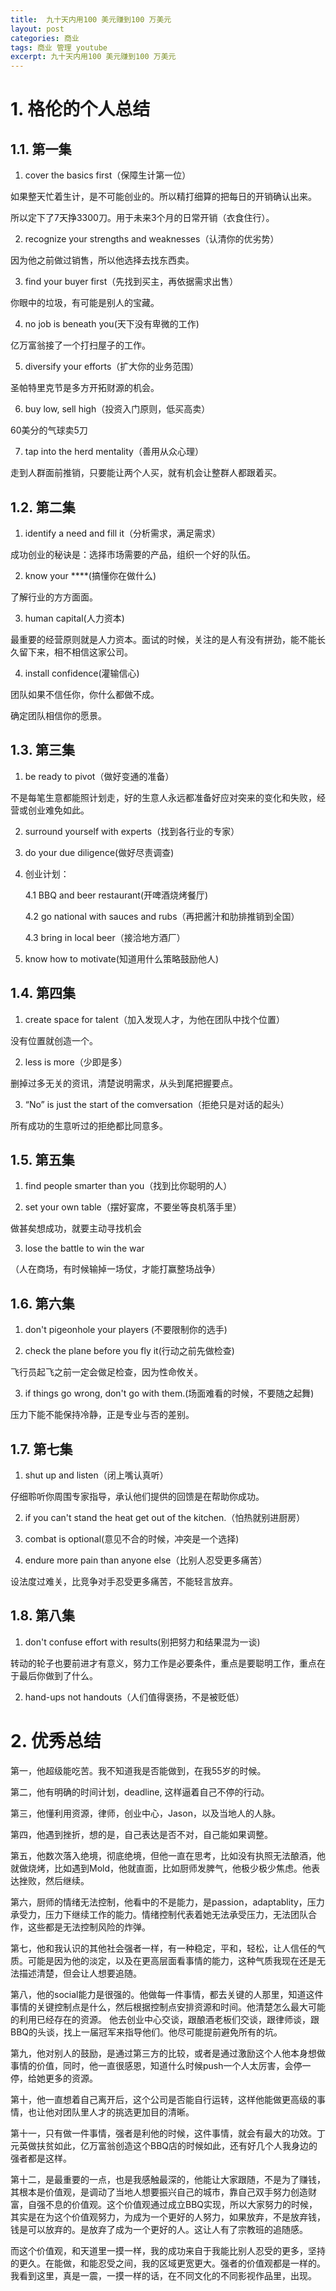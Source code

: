 ```yaml
---
title:  九十天内用100 美元赚到100 万美元
layout: post
categories: 商业
tags: 商业 管理 youtube
excerpt: 九十天内用100 美元赚到100 万美元
---
```

# 1. 格伦的个人总结
## 1.1. 第一集
1. cover the basics first（保障生计第一位）

如果整天忙着生计，是不可能创业的。所以精打细算的把每日的开销确认出来。

所以定下了7天挣3300刀。用于未来3个月的日常开销（衣食住行）。

2. recognize your strengths and weaknesses（认清你的优劣势）

因为他之前做过销售，所以他选择去找东西卖。

3. find your buyer first（先找到买主，再依据需求出售）

你眼中的垃圾，有可能是别人的宝藏。

4. no job is beneath you(天下没有卑微的工作)

亿万富翁接了一个打扫屋子的工作。

5. diversify your efforts（扩大你的业务范围）

圣帕特里克节是多方开拓财源的机会。

6. buy low, sell high（投资入门原则，低买高卖）

60美分的气球卖5刀

7. tap into the herd mentality（善用从众心理）

走到人群面前推销，只要能让两个人买，就有机会让整群人都跟着买。

## 1.2. 第二集

1. identify a need and fill it（分析需求，满足需求）

成功创业的秘诀是：选择市场需要的产品，组织一个好的队伍。

2. know your ****(搞懂你在做什么)

了解行业的方方面面。

3. human capital(人力资本)

最重要的经营原则就是人力资本。面试的时候，关注的是人有没有拼劲，能不能长久留下来，相不相信这家公司。 

4. install confidence(灌输信心)

团队如果不信任你，你什么都做不成。

确定团队相信你的愿景。

## 1.3. 第三集

1. be ready to pivot（做好变通的准备）

不是每笔生意都能照计划走，好的生意人永远都准备好应对突来的变化和失败，经营或创业难免如此。

2. surround yourself with experts（找到各行业的专家）

3. do your due diligence(做好尽责调查)

4. 创业计划：

	4.1 BBQ and beer restaurant(开啤酒烧烤餐厅)

	4.2 go national with sauces and rubs（再把酱汁和肋排推销到全国）

	4.3 bring in local beer（接洽地方酒厂）

5. know how to motivate(知道用什么策略鼓励他人)

## 1.4. 第四集

1. create space for talent（加入发现人才，为他在团队中找个位置）

没有位置就创造一个。

2. less is more（少即是多）

删掉过多无关的资讯，清楚说明需求，从头到尾把握要点。

3. “No” is just the start of the comversation（拒绝只是对话的起头）

所有成功的生意听过的拒绝都比同意多。

## 1.5. 第五集

1. find people smarter than you（找到比你聪明的人）

2. set your own table（摆好宴席，不要坐等良机落手里）

做甚矣想成功，就要主动寻找机会

3. lose the battle to win the war

（人在商场，有时候输掉一场仗，才能打赢整场战争）

## 1.6. 第六集

1. don't pigeonhole your players (不要限制你的选手)

2. check the plane before you fly it(行动之前先做检查)

飞行员起飞之前一定会做足检查，因为性命攸关。

3. if things go wrong, don't go with them.(场面难看的时候，不要随之起舞)

压力下能不能保持冷静，正是专业与否的差别。

## 1.7. 第七集

1. shut up and listen（闭上嘴认真听）

仔细聆听你周围专家指导，承认他们提供的回馈是在帮助你成功。

2. if you can't stand the heat get out of the kitchen.（怕热就别进厨房）

3. combat is optional(意见不合的时候，冲突是一个选择)

4. endure more pain than anyone else（比别人忍受更多痛苦）

设法度过难关，比竞争对手忍受更多痛苦，不能轻言放弃。

## 1.8. 第八集

1. don't confuse effort with results(别把努力和结果混为一谈)

转动的轮子也要前进才有意义，努力工作是必要条件，重点是要聪明工作，重点在于最后你做到了什么。

2. hand-ups not handouts（人们值得褒扬，不是被贬低）

# 2. 优秀总结
第一，他超级能吃苦。我不知道我是否能做到，在我55岁的时候。 

第二，他有明确的时间计划，deadline, 这样逼着自己不停的行动。 

第三，他懂利用资源，律师，创业中心，Jason，以及当地人的人脉。 

第四，他遇到挫折，想的是，自己表达是否不对，自己能如果调整。 

第五，他数次落入绝境，彻底绝境，但他一直在思考，比如没有执照无法酿酒，他就做烧烤，比如遇到Mold，他就直面，比如厨师发脾气，他极少极少焦虑。他表达挫败，然后继续。 

第六，厨师的情绪无法控制，他看中的不是能力，是passion，adaptablity，压力承受力，压力下继续工作的能力。情绪控制代表着她无法承受压力，无法团队合作，这些都是无法控制风险的炸弹。 

第七，他和我认识的其他社会强者一样，有一种稳定，平和，轻松，让人信任的气质。可能是因为他的淡定，以及在更高层面看事情的能力，这种气质我现在还是无法描述清楚，但会让人想要追随。 

第八，他的social能力是很强的。他做每一件事情，都去关键的人那里，知道这件事情的关键控制点是什么，然后根据控制点安排资源和时间。他清楚怎么最大可能的利用已经存在的资源。 他去创业中心交谈，跟酿酒老板们交谈，跟律师谈，跟BBQ的头谈，找上一届冠军来指导他们。他尽可能提前避免所有的坑。 

第九，他对别人的鼓励，是通过第三方的比较，或者是通过激励这个人他本身想做事情的价值，同时，他一直很感恩，知道什么时候push一个人太厉害，会停一停，给她更多的资源。 

第十，他一直想着自己离开后，这个公司是否能自行运转，这样他能做更高级的事情，也让他对团队里人才的挑选更加目的清晰。 

第十一，只有做一件事情，强者是利他的时候，这件事情，就会有最大的功效。丁元英做扶贫如此，亿万富翁创造这个BBQ店的时候如此，还有好几个人我身边的强者都是这样。 

第十二，是最重要的一点，也是我感触最深的，他能让大家跟随，不是为了赚钱，其根本是价值观，是调动了当地人想要振兴自己的城市，靠自己双手努力创造财富，自强不息的价值观。这个价值观通过成立BBQ实现，所以大家努力的时候，其实是在为这个价值观努力，为成为一个更好的人努力，如果放弃，不是放弃钱，钱是可以放弃的。是放弃了成为一个更好的人。这让人有了宗教班的追随感。 

而这个价值观，和天道里一摸一样，我的成功来自于我能比别人忍受的更多，坚持的更久。在能做，和能忍受之间，我的区域更宽更大。强者的价值观都是一样的。我看到这里，真是一震，一摸一样的话，在不同文化的不同影视作品里，出现。 

